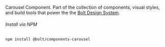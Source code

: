 Carousel Component. Part of the collection of components, visual styles, and build tools that power the the [Bolt Design System](https://www.boltdesignsystem.com).

###### Install via NPM
```
npm install @bolt/components-carousel
```
